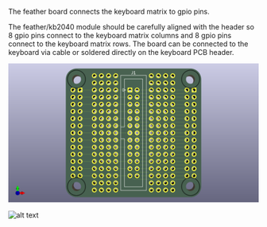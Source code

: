 The feather board connects the keyboard matrix to gpio pins.

The feather/kb2040 module should be carefully aligned with the header
so 8 gpio pins connect to the keyboard matrix columns and 8 gpio pins
connect to the keyboard matrix rows.  The board can be connected to
the keyboard via cable or soldered directly on the keyboard PCB header.

![alt text](feather-board.png)

![alt text](feather-alignment.png)
